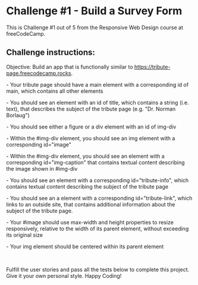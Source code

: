 # Challenge #1 - Build a Survey Form

<p> This is Challenge #1 out of 5 from the Responsive Web Design course at freeCodeCamp.</p>

## Challenge instructions:

Objective: Build an app that is functionally similar to https://tribute-page.freecodecamp.rocks.

<p>- Your tribute page should have a main element with a corresponding id of main, which contains all other elements</p>
<p>- You should see an element with an id of title, which contains a string (i.e. text), that describes the subject of the tribute page (e.g. "Dr. Norman Borlaug")</p>
<p>- You should see either a figure or a div element with an id of img-div</p>
<p>- Within the #img-div element, you should see an img element with a corresponding id="image"</p>
<p>- Within the #img-div element, you should see an element with a corresponding id="img-caption" that contains textual content describing the image shown in #img-div</p>
<p>- You should see an element with a corresponding id="tribute-info", which contains textual content describing the subject of the tribute page</p>
<p>- You should see an a element with a corresponding id="tribute-link", which links to an outside site, that contains additional information about the subject of the tribute page.</p>
<p>- Your #image should use max-width and height properties to resize responsively, relative to the width of its parent element, without exceeding its original size</p>
<p>- Your img element should be centered within its parent element</p>

<br>
<p>Fulfill the user stories and pass all the tests below to complete this project. Give it your own personal style. Happy Coding!</p>
